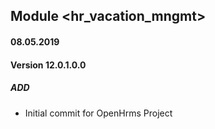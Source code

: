 ## Module <hr_vacation_mngmt>

#### 08.05.2019
#### Version 12.0.1.0.0
##### ADD
- Initial commit for OpenHrms Project
